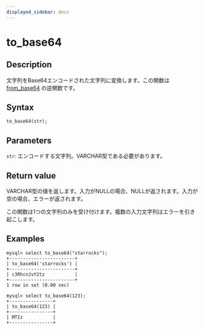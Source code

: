 ```yaml
---
displayed_sidebar: docs
---
```


# to_base64

## Description

文字列をBase64エンコードされた文字列に変換します。この関数は [from_base64](from_base64.md) の逆関数です。

## Syntax

```Haskell
to_base64(str);
```

## Parameters

`str`: エンコードする文字列。VARCHAR型である必要があります。

## Return value

VARCHAR型の値を返します。入力がNULLの場合、NULLが返されます。入力が空の場合、エラーが返されます。

この関数は1つの文字列のみを受け付けます。複数の入力文字列はエラーを引き起こします。

## Examples

```Plain Text
mysql> select to_base64("starrocks");
+------------------------+
| to_base64('starrocks') |
+------------------------+
| c3RhcnJvY2tz           |
+------------------------+
1 row in set (0.00 sec)

mysql> select to_base64(123);
+----------------+
| to_base64(123) |
+----------------+
| MTIz           |
+----------------+
```